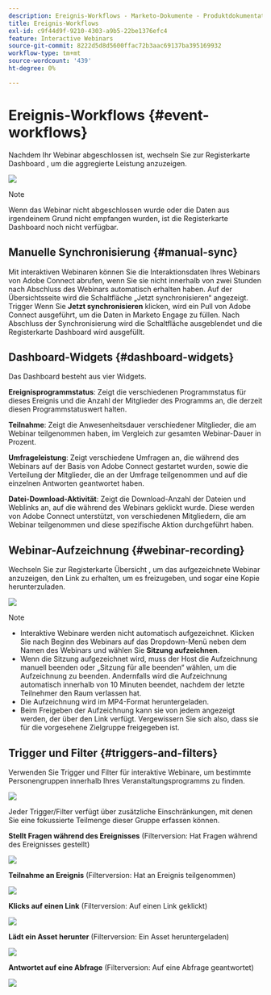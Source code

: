 ```yaml
---
description: Ereignis-Workflows - Marketo-Dokumente - Produktdokumentation
title: Ereignis-Workflows
exl-id: c9f44d9f-9210-4303-a9b5-22be1376efc4
feature: Interactive Webinars
source-git-commit: 8222d5d8d5600ffac72b3aac69137ba395169932
workflow-type: tm+mt
source-wordcount: '439'
ht-degree: 0%

---
```


# Ereignis-Workflows {#event-workflows}

Nachdem Ihr Webinar abgeschlossen ist, wechseln Sie zur Registerkarte Dashboard , um die aggregierte Leistung anzuzeigen.

![](assets/event-workflows-1.png)

>[!NOTE]
>
>Wenn das Webinar nicht abgeschlossen wurde oder die Daten aus irgendeinem Grund nicht empfangen wurden, ist die Registerkarte Dashboard noch nicht verfügbar.

## Manuelle Synchronisierung {#manual-sync}

Mit interaktiven Webinaren können Sie die Interaktionsdaten Ihres Webinars von Adobe Connect abrufen, wenn Sie sie nicht innerhalb von zwei Stunden nach Abschluss des Webinars automatisch erhalten haben. Auf der Übersichtsseite wird die Schaltfläche „Jetzt synchronisieren“ angezeigt. Trigger Wenn Sie **Jetzt synchronisieren** klicken, wird ein Pull von Adobe Connect ausgeführt, um die Daten in Marketo Engage zu füllen. Nach Abschluss der Synchronisierung wird die Schaltfläche ausgeblendet und die Registerkarte Dashboard wird ausgefüllt.

## Dashboard-Widgets {#dashboard-widgets}

Das Dashboard besteht aus vier Widgets.

**Ereignisprogrammstatus**: Zeigt die verschiedenen Programmstatus für dieses Ereignis und die Anzahl der Mitglieder des Programms an, die derzeit diesen Programmstatuswert halten.

**Teilnahme**: Zeigt die Anwesenheitsdauer verschiedener Mitglieder, die am Webinar teilgenommen haben, im Vergleich zur gesamten Webinar-Dauer in Prozent.

**Umfrageleistung**: Zeigt verschiedene Umfragen an, die während des Webinars auf der Basis von Adobe Connect gestartet wurden, sowie die Verteilung der Mitglieder, die an der Umfrage teilgenommen und auf die einzelnen Antworten geantwortet haben.

**Datei-Download-Aktivität**: Zeigt die Download-Anzahl der Dateien und Weblinks an, auf die während des Webinars geklickt wurde. Diese werden von Adobe Connect unterstützt, von verschiedenen Mitgliedern, die am Webinar teilgenommen und diese spezifische Aktion durchgeführt haben.

## Webinar-Aufzeichnung {#webinar-recording}

Wechseln Sie zur Registerkarte Übersicht , um das aufgezeichnete Webinar anzuzeigen, den Link zu erhalten, um es freizugeben, und sogar eine Kopie herunterzuladen.

![](assets/event-workflows-2.png)

>[!NOTE]
>
>* Interaktive Webinare werden nicht automatisch aufgezeichnet. Klicken Sie nach Beginn des Webinars auf das Dropdown-Menü neben dem Namen des Webinars und wählen Sie **Sitzung aufzeichnen**.
>* Wenn die Sitzung aufgezeichnet wird, muss der Host die Aufzeichnung manuell beenden oder „Sitzung für alle beenden“ wählen, um die Aufzeichnung zu beenden. Andernfalls wird die Aufzeichnung automatisch innerhalb von 10 Minuten beendet, nachdem der letzte Teilnehmer den Raum verlassen hat.
>* Die Aufzeichnung wird im MP4-Format heruntergeladen.
>* Beim Freigeben der Aufzeichnung kann sie von jedem angezeigt werden, der über den Link verfügt. Vergewissern Sie sich also, dass sie für die vorgesehene Zielgruppe freigegeben ist.

## Trigger und Filter {#triggers-and-filters}

Verwenden Sie Trigger und Filter für interaktive Webinare, um bestimmte Personengruppen innerhalb Ihres Veranstaltungsprogramms zu finden.

![](assets/event-workflows-3.png)

Jeder Trigger/Filter verfügt über zusätzliche Einschränkungen, mit denen Sie eine fokussierte Teilmenge dieser Gruppe erfassen können.

**Stellt Fragen während des Ereignisses** (Filterversion: Hat Fragen während des Ereignisses gestellt)

![](assets/event-workflows-4.png)

**Teilnahme an Ereignis** (Filterversion: Hat an Ereignis teilgenommen)

![](assets/event-workflows-5.png)

**Klicks auf einen Link** (Filterversion: Auf einen Link geklickt)

![](assets/event-workflows-6.png)

**Lädt ein Asset herunter** (Filterversion: Ein Asset heruntergeladen)

![](assets/event-workflows-7.png)

**Antwortet auf eine Abfrage** (Filterversion: Auf eine Abfrage geantwortet)

![](assets/event-workflows-8.png)
